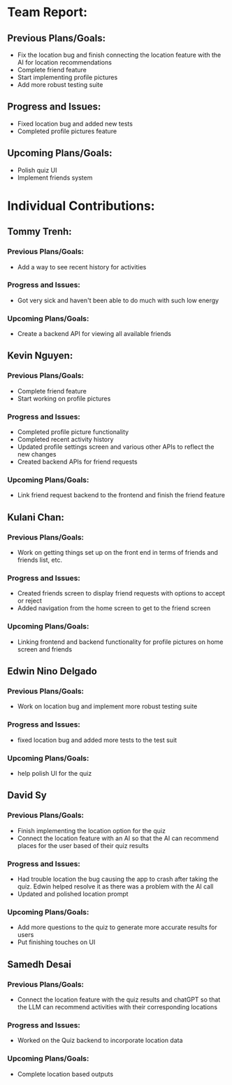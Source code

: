 # Team Report:
## Previous Plans/Goals:
- Fix the location bug and finish connecting the location feature with the AI for location recommendations
- Complete friend feature
- Start implementing profile pictures
- Add more robust testing suite
## Progress and Issues:
- Fixed location bug and added new tests
- Completed profile pictures feature
## Upcoming Plans/Goals:
- Polish quiz UI
- Implement friends system
  
# Individual Contributions: 
## Tommy Trenh:
### Previous Plans/Goals:
- Add a way to see recent history for activities
### Progress and Issues:
- Got very sick and haven't been able to do much with such low energy
### Upcoming Plans/Goals:
- Create a backend API for viewing all available friends
## Kevin Nguyen: 
### Previous Plans/Goals:
- Complete friend feature
- Start working on profile pictures
### Progress and Issues:
- Completed profile picture functionality
- Completed recent activity history
- Updated profile settings screen and various other APIs to reflect the new changes
- Created backend APIs for friend requests
### Upcoming Plans/Goals:
- Link friend request backend to the frontend and finish the friend feature
## Kulani Chan: 
### Previous Plans/Goals:
- Work on getting things set up on the front end in terms of friends and friends list, etc.
### Progress and Issues:
- Created friends screen to display friend requests with options to accept or reject
- Added navigation from the home screen to get to the friend screen 
### Upcoming Plans/Goals:
- Linking frontend and backend functionality for profile pictures on home screen and friends
## Edwin Nino Delgado
### Previous Plans/Goals:
- Work on location bug and implement more robust testing suite
### Progress and Issues:
- fixed location bug and added more tests to the test suit
### Upcoming Plans/Goals:
- help polish UI for the quiz
## David Sy
### Previous Plans/Goals:
- Finish implementing the location option for the quiz
- Connect the location feature with an AI so that the AI can recommend places for the user based of their quiz results
### Progress and Issues:
- Had trouble location the bug causing the app to crash after taking the quiz. Edwin helped resolve it as there was a problem with the AI call
- Updated and polished location prompt
### Upcoming Plans/Goals:
- Add more questions to the quiz to generate more accurate results for users
- Put finishing touches on UI
## Samedh Desai
### Previous Plans/Goals:
- Connect the location feature with the quiz results and chatGPT so that the LLM can recommend activities with their corresponding locations
### Progress and Issues:
- Worked on the Quiz backend to incorporate location data
### Upcoming Plans/Goals:
- Complete location based outputs
